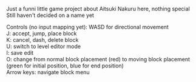 Just a funni little game project about Aitsuki Nakuru here, nothing special<br>
Still haven't decided on a name yet

Controls (no input mapping yet):
WASD for directional movement<br>
J: accept, jump, place block<br>
K: cancel, dash, delete block<br>
U: switch to level editor mode<br>
I: save edit<br>
O: change from normal block placement (red) to moving block placement<br>
(green for initial position, blue for end position)<br>
Arrow keys: navigate block menu<br>
